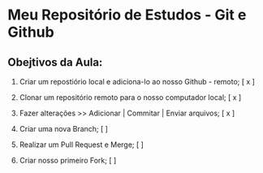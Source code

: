 # Meu Repositório de Estudos - Git e Github

## Obejtivos da Aula:

1. Criar um repostiório local e adiciona-lo ao nosso Github - remoto; [ x ]

2. Clonar um repositório remoto para o nosso computador local; [ x ]

3. Fazer alterações >> Adicionar | Commitar | Enviar arquivos; [ x ]

4. Criar uma nova Branch; [ ]

5. Realizar um Pull Request e Merge; [ ]

6. Criar nosso primeiro Fork; [ ]

